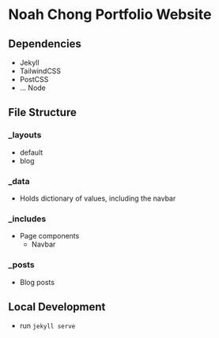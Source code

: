 # Noah Chong Portfolio Website
## Dependencies
* Jekyll
* TailwindCSS
* PostCSS
* ... Node

## File Structure
### _layouts
* default
* blog
### _data
* Holds dictionary of values, including the navbar
### _includes
* Page components
    * Navbar
### _posts
* Blog posts

## Local Development
* run `jekyll serve`